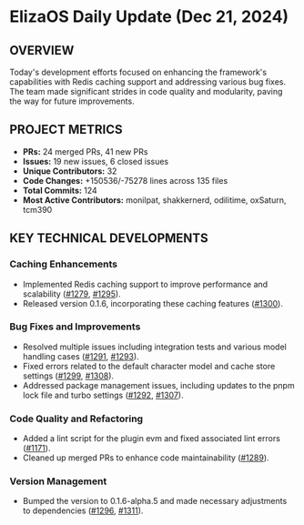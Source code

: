 # ElizaOS Daily Update (Dec 21, 2024)

## OVERVIEW 
Today's development efforts focused on enhancing the framework's capabilities with Redis caching support and addressing various bug fixes. The team made significant strides in code quality and modularity, paving the way for future improvements.

## PROJECT METRICS
- **PRs:** 24 merged PRs, 41 new PRs
- **Issues:** 19 new issues, 6 closed issues
- **Unique Contributors:** 32
- **Code Changes:** +150536/-75278 lines across 135 files
- **Total Commits:** 124
- **Most Active Contributors:** monilpat, shakkernerd, odilitime, oxSaturn, tcm390

## KEY TECHNICAL DEVELOPMENTS

### Caching Enhancements
- Implemented Redis caching support to improve performance and scalability ([#1279](https://github.com/elizaos/eliza/pull/1279), [#1295](https://github.com/elizaos/eliza/pull/1295)).
- Released version 0.1.6, incorporating these caching features ([#1300](https://github.com/elizaos/eliza/pull/1300)).

### Bug Fixes and Improvements
- Resolved multiple issues including integration tests and various model handling cases ([#1291](https://github.com/elizaos/eliza/pull/1291), [#1293](https://github.com/elizaos/eliza/pull/1293)).
- Fixed errors related to the default character model and cache store settings ([#1299](https://github.com/elizaos/eliza/pull/1299), [#1308](https://github.com/elizaos/eliza/pull/1308)).
- Addressed package management issues, including updates to the pnpm lock file and turbo settings ([#1292](https://github.com/elizaos/eliza/pull/1292), [#1307](https://github.com/elizaos/eliza/pull/1307)).

### Code Quality and Refactoring
- Added a lint script for the plugin evm and fixed associated lint errors ([#1171](https://github.com/elizaos/eliza/pull/1171)).
- Cleaned up merged PRs to enhance code maintainability ([#1289](https://github.com/elizaos/eliza/pull/1289)).

### Version Management
- Bumped the version to 0.1.6-alpha.5 and made necessary adjustments to dependencies ([#1296](https://github.com/elizaos/eliza/pull/1296), [#1311](https://github.com/elizaos/eliza/pull/1311)).